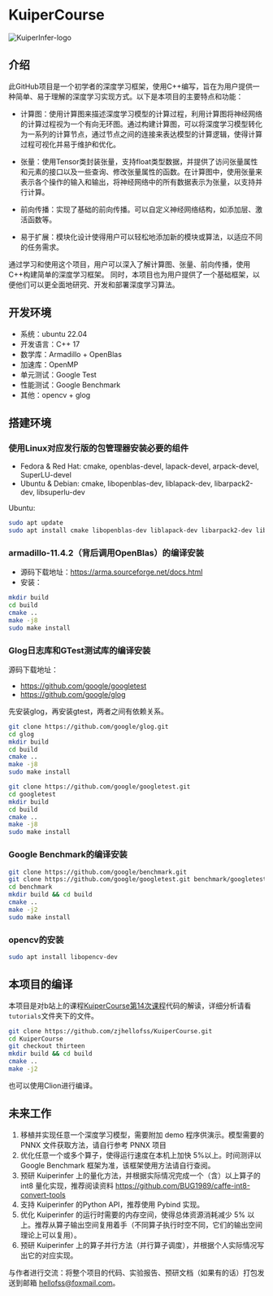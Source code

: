 # KuiperCourse

![KuiperInfer-logo](https://picx.zhimg.com/v2-ba937e1485bdd863a237b42bb1909e9f_1440w.jpg?source=172ae18b)

## 介绍
此GitHub项目是一个初学者的深度学习框架，使用C++编写，旨在为用户提供一种简单、易于理解的深度学习实现方式。以下是本项目的主要特点和功能：

* 计算图：使用计算图来描述深度学习模型的计算过程，利用计算图将神经网络的计算过程视为一个有向无环图。通过构建计算图，可以将深度学习模型转化为一系列的计算节点，通过节点之间的连接来表达模型的计算逻辑，使得计算过程可视化并易于维护和优化。

* 张量：使用Tensor类封装张量，支持float类型数据，并提供了访问张量属性和元素的接口以及一些查询、修改张量属性的函数。在计算图中，使用张量来表示各个操作的输入和输出，将神经网络中的所有数据表示为张量，以支持并行计算。

* 前向传播：实现了基础的前向传播。可以自定义神经网络结构，如添加层、激活函数等。

* 易于扩展：模块化设计使得用户可以轻松地添加新的模块或算法，以适应不同的任务需求。

通过学习和使用这个项目，用户可以深入了解计算图、张量、前向传播，使用C++构建简单的深度学习框架。
同时，本项目也为用户提供了一个基础框架，以便他们可以更全面地研究、开发和部署深度学习算法。


## 开发环境
- 系统：ubuntu 22.04
- 开发语言：C++ 17 
- 数学库：Armadillo + OpenBlas
- 加速库：OpenMP
- 单元测试：Google Test
- 性能测试：Google Benchmark
- 其他：opencv + glog


## 搭建环境

### 使用Linux对应发行版的包管理器安装必要的组件
- Fedora & Red Hat: cmake, openblas-devel, lapack-devel, arpack-devel, SuperLU-devel
- Ubuntu & Debian: cmake, libopenblas-dev, liblapack-dev, libarpack2-dev, libsuperlu-dev

Ubuntu: 
```bash
sudo apt update
sudo apt install cmake libopenblas-dev liblapack-dev libarpack2-dev libsuperlu-dev
```

### armadillo-11.4.2（背后调用OpenBlas）的编译安装
- 源码下载地址：https://arma.sourceforge.net/docs.html
- 安装：
```bash
mkdir build
cd build
cmake ..
make -j8
sudo make install
```

### Glog日志库和GTest测试库的编译安装
源码下载地址：
- https://github.com/google/googletest
- https://github.com/google/glog

先安装glog，再安装gtest，两者之间有依赖关系。
```bash
git clone https://github.com/google/glog.git
cd glog
mkdir build
cd build
cmake ..
make -j8
sudo make install
```

```bash
git clone https://github.com/google/googletest.git
cd googletest
mkdir build
cd build
cmake ..
make -j8
sudo make install
```

### Google Benchmark的编译安装
```bash
git clone https://github.com/google/benchmark.git
git clone https://github.com/google/googletest.git benchmark/googletest
cd benchmark
mkdir build && cd build
cmake ..
make -j2
sudo make install
```

### opencv的安装
```bash
sudo apt install libopencv-dev
```


## 本项目的编译
本项目是对b站上的课程[KuiperCourse第14次课程](https://www.bilibili.com/video/BV1xs4y1J7t2/)代码的解读，详细分析请看`tutorials`文件夹下的文件。

```bash
git clone https://github.com/zjhellofss/KuiperCourse.git
cd KuiperCourse
git checkout thirteen
mkdir build && cd build
cmake ..
make -j2
```

也可以使用Clion进行编译。


## 未来工作
1. 移植并实现任意一个深度学习模型，需要附加 demo 程序供演示。模型需要的 PNNX 文件获取方法，请自行参考 PNNX 项目
2. 优化任意一个或多个算子，使得运行速度在本机上加快 5%以上。时间测评以 Google Benchmark 框架为准，该框架使用方法请自行查阅。
3. 预研 Kuiperinfer 上的量化方法，并根据实际情况完成一个（含）以上算子的 int8 量化实现，推荐阅读资料 https://github.com/BUG1989/caffe-int8-convert-tools
4. 支持 Kuiperinfer 的Python API，推荐使用 Pybind 实现。
5. 优化 Kuiperinfer 的运行时需要的内存空间，使得总体资源消耗减少 5% 以上。推荐从算子输出空间复用着手（不同算子执行时空不同，它们的输出空间理论上可以复用）。
6. 预研 Kuiperinfer 上的算子并行方法（并行算子调度），并根据个人实际情况写出它的对应实现。


与作者进行交流：将整个项目的代码、实验报告、预研文档（如果有的话）打包发送到邮箱 hellofss@foxmail.com。

